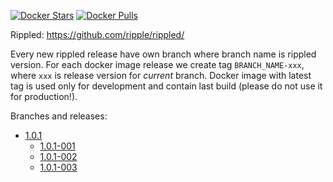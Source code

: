 [![Docker Stars](https://img.shields.io/docker/stars/exodusmovement/rippled.svg?style=flat-square)](https://hub.docker.com/r/exodusmovement/rippled/)
[![Docker Pulls](https://img.shields.io/docker/pulls/exodusmovement/rippled.svg?style=flat-square)](https://hub.docker.com/r/exodusmovement/rippled/)

Rippled: https://github.com/ripple/rippled/

Every new rippled release have own branch where branch name is rippled version. For each docker image release we create tag `BRANCH_NAME-xxx`, where `xxx` is release version for *current* branch. Docker image with latest tag is used only for development and contain last build (please do not use it for production!).

Branches and releases:

  - [1.0.1](https://github.com/ExodusMovement/docker-rippled/tree/1.0.1)
    - [1.0.1-001](https://github.com/ExodusMovement/docker-rippled/tree/1.0.1-001)
    - [1.0.1-002](https://github.com/ExodusMovement/docker-rippled/tree/1.0.1-002)
    - [1.0.1-003](https://github.com/ExodusMovement/docker-rippled/tree/1.0.1-003)
